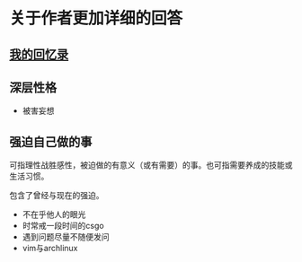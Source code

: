 # 关于作者更加详细的回答
## [我的回忆录](./memories.md)
## 深层性格
* 被害妄想
## 强迫自己做的事
可指理性战胜感性，被迫做的有意义（或有需要）的事。也可指需要养成的技能或生活习惯。

包含了曾经与现在的强迫。
* 不在乎他人的眼光
* 时常戒一段时间的csgo
* 遇到问题尽量不随便发问
* vim与archlinux